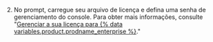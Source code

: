 2. No prompt, carregue seu arquivo de licença e defina uma senha de gerenciamento do console. Para obter mais informações, consulte "[Gerenciar a sua licença para {% data variables.product.prodname_enterprise %}](/billing/managing-your-license-for-github-enterprise)."
